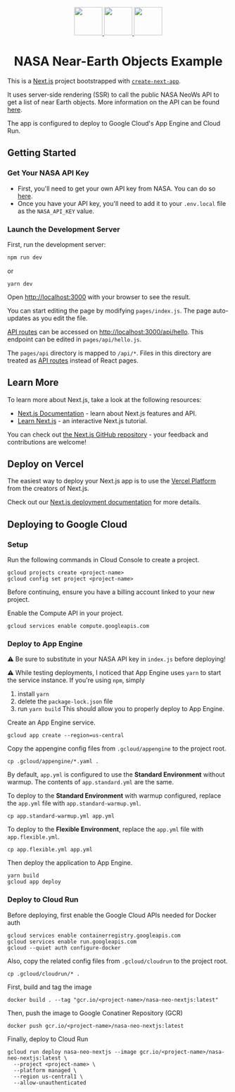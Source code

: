 <p align="center">
  <a href="https://nextjs.org">
    <img src="https://assets.vercel.com/image/upload/v1607554385/repositories/next-js/next-logo.png" height="64">
  </a>
  <a href="https://api.nasa.gov/">
    <img src="https://www.nasa.gov/wp-content/themes/nasa/assets/images/nasa-logo@2x.png" height="64">
  </a>
  <a href="https://cloud.google.com/">
    <img src="https://play-lh.googleusercontent.com/RyoQTmHnxsxPYabsETmWVXHtLorVh_yOO48hsdv2VmI-Uki4qt5c5vV1cicJODV56A4" height="64">
  </a>
  <h1 align="center">NASA Near-Earth Objects Example</h1>
</p>

This is a [Next.js](https://nextjs.org/) project bootstrapped with [`create-next-app`](https://github.com/vercel/next.js/tree/canary/packages/create-next-app).

It uses server-side rendering (SSR) to call the public NASA NeoWs API to get a list of near Earth objects. More information on the API can be found [here](https://proulxp.github.io/CS290-How-To-Guide/neo.html).

The app is configured to deploy to Google Cloud's App Engine and Cloud Run.

## Getting Started

### Get Your NASA API Key

- First, you'll need to get your own API key from NASA. You can do so [here](https://api.nasa.gov/index.html#apply-for-an-api-key).
- Once you have your API key, you'll need to add it to your `.env.local` file as the `NASA_API_KEY` value.

### Launch the Development Server

First, run the development server:

```bash
npm run dev
```

or

```
yarn dev
```

Open [http://localhost:3000](http://localhost:3000) with your browser to see the result.

You can start editing the page by modifying `pages/index.js`. The page auto-updates as you edit the file.

[API routes](https://nextjs.org/docs/api-routes/introduction) can be accessed on [http://localhost:3000/api/hello](http://localhost:3000/api/hello). This endpoint can be edited in `pages/api/hello.js`.

The `pages/api` directory is mapped to `/api/*`. Files in this directory are treated as [API routes](https://nextjs.org/docs/api-routes/introduction) instead of React pages.

## Learn More

To learn more about Next.js, take a look at the following resources:

- [Next.js Documentation](https://nextjs.org/docs) - learn about Next.js features and API.
- [Learn Next.js](https://nextjs.org/learn) - an interactive Next.js tutorial.

You can check out [the Next.js GitHub repository](https://github.com/vercel/next.js/) - your feedback and contributions are welcome!

## Deploy on Vercel

The easiest way to deploy your Next.js app is to use the [Vercel Platform](https://vercel.com/new?utm_medium=default-template&filter=next.js&utm_source=create-next-app&utm_campaign=create-next-app-readme) from the creators of Next.js.

Check out our [Next.js deployment documentation](https://nextjs.org/docs/deployment) for more details.

## Deploying to Google Cloud

### Setup

Run the following commands in Cloud Console to create a project.

```
gcloud projects create <project-name>
gcloud config set project <project-name>
```

Before continuing, ensure you have a billing account linked to your new project.

Enable the Compute API in your project.

```
gcloud services enable compute.googleapis.com
```

### Deploy to App Engine

⚠ Be sure to substitute in your NASA API key in `index.js` before deploying!

⚠ While testing deployments, I noticed that App Engine uses `yarn` to start the service instance. If you're using `npm`, simply

1. install `yarn`
2. delete the `package-lock.json` file
3. run `yarn build`
   This should allow you to properly deploy to App Engine.

Create an App Engine service.

```
gcloud app create --region=us-central
```

Copy the appengine config files from `.gcloud/appengine` to the project root.

```
cp .gcloud/appengine/*.yaml .
```

By default, `app.yml` is configured to use the **Standard Environment** without warmup. The contents of `app.standard.yml` are the same.

To deploy to the **Standard Environment** with warmup configured, replace the `app.yml` file with `app.standard-warmup.yml`.

```
cp app.standard-warmup.yml app.yml
```

To deploy to the **Flexible Environment**, replace the `app.yml` file with `app.flexible.yml`.

```
cp app.flexible.yml app.yml
```

Then deploy the application to App Engine.

```
yarn build
gcloud app deploy
```

### Deploy to Cloud Run

Before deploying, first enable the Google Cloud APIs needed for Docker auth

```
gcloud services enable containerregistry.googleapis.com
gcloud services enable run.googleapis.com
gcloud --quiet auth configure-docker
```

Also, copy the related config files from `.gcloud/cloudrun` to the project root.

```
cp .gcloud/cloudrun/* .
```

First, build and tag the image

```
docker build . --tag "gcr.io/<project-name>/nasa-neo-nextjs:latest"
```

Then, push the image to Google Conatiner Repository (GCR)

```
docker push gcr.io/<project-name>/nasa-neo-nextjs:latest
```

Finally, deploy to Cloud Run

```
gcloud run deploy nasa-neo-nextjs --image gcr.io/<project-name>/nasa-neo-nextjs:latest \
  --project <project-name> \
  --platform managed \
  --region us-central1 \
  --allow-unauthenticated
```
